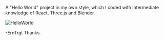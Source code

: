 A "Hello World" project in my own style, which I coded with intermediate knowledge of React, Three.js and Blender.

![HelloWorld](https://github.com/ErnTrgt/Hello-World-ThreeJS/assets/73036710/1010dda7-a60c-4ecc-ab88-dc6c3c4e1840)

-ErnTrgt
Thanks.

